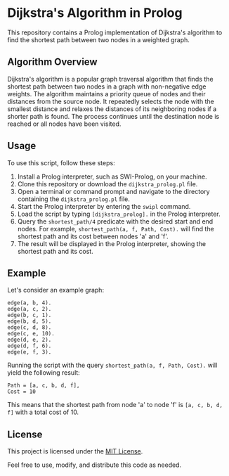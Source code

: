 # Dijkstra's Algorithm in Prolog

This repository contains a Prolog implementation of Dijkstra's algorithm to find the shortest path between two nodes in a weighted graph.

## Algorithm Overview

Dijkstra's algorithm is a popular graph traversal algorithm that finds the shortest path between two nodes in a graph with non-negative edge weights. The algorithm maintains a priority queue of nodes and their distances from the source node. It repeatedly selects the node with the smallest distance and relaxes the distances of its neighboring nodes if a shorter path is found. The process continues until the destination node is reached or all nodes have been visited.

## Usage

To use this script, follow these steps:

1. Install a Prolog interpreter, such as SWI-Prolog, on your machine.
2. Clone this repository or download the `dijkstra_prolog.pl` file.
3. Open a terminal or command prompt and navigate to the directory containing the `dijkstra_prolog.pl` file.
4. Start the Prolog interpreter by entering the `swipl` command.
5. Load the script by typing `[dijkstra_prolog].` in the Prolog interpreter.
6. Query the `shortest_path/4` predicate with the desired start and end nodes. For example, `shortest_path(a, f, Path, Cost).` will find the shortest path and its cost between nodes 'a' and 'f'.
7. The result will be displayed in the Prolog interpreter, showing the shortest path and its cost.

## Example

Let's consider an example graph:

```
edge(a, b, 4).
edge(a, c, 2).
edge(b, c, 1).
edge(b, d, 5).
edge(c, d, 8).
edge(c, e, 10).
edge(d, e, 2).
edge(d, f, 6).
edge(e, f, 3).
```

Running the script with the query `shortest_path(a, f, Path, Cost).` will yield the following result:

```
Path = [a, c, b, d, f],
Cost = 10
```

This means that the shortest path from node 'a' to node 'f' is `[a, c, b, d, f]` with a total cost of 10.

## License

This project is licensed under the [MIT License](LICENSE).

Feel free to use, modify, and distribute this code as needed.
